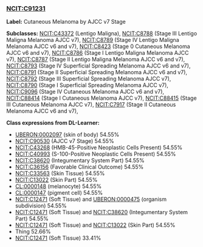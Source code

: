 
### [NCIT:C91231](http://purl.obolibrary.org/obo/NCIT_C91231)
**Label:** Cutaneous Melanoma by AJCC v7 Stage

**Subclasses:** [NCIT:C43372](http://purl.obolibrary.org/obo/NCIT_C43372) (Lentigo Maligna), [NCIT:C8788](http://purl.obolibrary.org/obo/NCIT_C8788) (Stage III Lentigo Maligna Melanoma AJCC v7), [NCIT:C8789](http://purl.obolibrary.org/obo/NCIT_C8789) (Stage IV Lentigo Maligna Melanoma AJCC v6 and v7), [NCIT:C8423](http://purl.obolibrary.org/obo/NCIT_C8423) (Stage 0 Cutaneous Melanoma AJCC v6 and v7), [NCIT:C8786](http://purl.obolibrary.org/obo/NCIT_C8786) (Stage I Lentigo Maligna Melanoma AJCC v7), [NCIT:C8787](http://purl.obolibrary.org/obo/NCIT_C8787) (Stage II Lentigo Maligna Melanoma AJCC v6 and v7), [NCIT:C8793](http://purl.obolibrary.org/obo/NCIT_C8793) (Stage IV Superficial Spreading Melanoma AJCC v6 and v7), [NCIT:C8791](http://purl.obolibrary.org/obo/NCIT_C8791) (Stage II Superficial Spreading Melanoma AJCC v6 and v7), [NCIT:C8792](http://purl.obolibrary.org/obo/NCIT_C8792) (Stage III Superficial Spreading Melanoma AJCC v7), [NCIT:C8790](http://purl.obolibrary.org/obo/NCIT_C8790) (Stage I Superficial Spreading Melanoma AJCC v7), [NCIT:C9096](http://purl.obolibrary.org/obo/NCIT_C9096) (Stage IV Cutaneous Melanoma AJCC v6 and v7), [NCIT:C88414](http://purl.obolibrary.org/obo/NCIT_C88414) (Stage I Cutaneous Melanoma AJCC v7), [NCIT:C88415](http://purl.obolibrary.org/obo/NCIT_C88415) (Stage III Cutaneous Melanoma AJCC v7), [NCIT:C7917](http://purl.obolibrary.org/obo/NCIT_C7917) (Stage II Cutaneous Melanoma AJCC v6 and v7), 

**Class expressions from DL-Learner:**

- [UBERON:0002097](http://purl.obolibrary.org/obo/UBERON_0002097) (skin of body) 54.55%
- [NCIT:C90530](http://purl.obolibrary.org/obo/NCIT_C90530) (AJCC v7 Stage) 54.55%
- [NCIT:C43268](http://purl.obolibrary.org/obo/NCIT_C43268) (HMB-45-Positive Neoplastic Cells Present) 54.55%
- [NCIT:C40993](http://purl.obolibrary.org/obo/NCIT_C40993) (S-100-Positive Neoplastic Cells Present) 54.55%
- [NCIT:C38620](http://purl.obolibrary.org/obo/NCIT_C38620) (Integumentary System Part) 54.55%
- [NCIT:C36156](http://purl.obolibrary.org/obo/NCIT_C36156) (Favorable Clinical Outcome) 54.55%
- [NCIT:C33563](http://purl.obolibrary.org/obo/NCIT_C33563) (Skin Tissue) 54.55%
- [NCIT:C13022](http://purl.obolibrary.org/obo/NCIT_C13022) (Skin Part) 54.55%
- [CL:0000148](http://purl.obolibrary.org/obo/CL_0000148) (melanocyte) 54.55%
- [CL:0000147](http://purl.obolibrary.org/obo/CL_0000147) (pigment cell) 54.55%
- [NCIT:C12471](http://purl.obolibrary.org/obo/NCIT_C12471) (Soft Tissue) and [UBERON:0000475](http://purl.obolibrary.org/obo/UBERON_0000475) (organism subdivision) 54.55%
- [NCIT:C12471](http://purl.obolibrary.org/obo/NCIT_C12471) (Soft Tissue) and [NCIT:C38620](http://purl.obolibrary.org/obo/NCIT_C38620) (Integumentary System Part) 54.55%
- [NCIT:C12471](http://purl.obolibrary.org/obo/NCIT_C12471) (Soft Tissue) and [NCIT:C13022](http://purl.obolibrary.org/obo/NCIT_C13022) (Skin Part) 54.55%
- Thing 52.66%
- [NCIT:C12471](http://purl.obolibrary.org/obo/NCIT_C12471) (Soft Tissue) 33.41%



